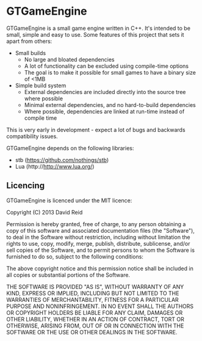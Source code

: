 # GTGameEngine

GTGameEngine is a small game engine written in C++. It's intended to be small, simple
and easy to use. Some features of this project that sets it apart from others:

* Small builds
  * No large and bloated dependencies
  * A lot of functionality can be excluded using compile-time options
  * The goal is to make it possible for small games to have a binary size of <1MB
* Simple build system
  * External dependencies are included directly into the source tree where possible
  * Minimal external dependencies, and no hard-to-build dependencies
  * Where possible, dependencies are linked at run-time instead of compile time

This is very early in development - expect a lot of bugs and backwards compatibility
issues.


GTGameEngine depends on the following libraries:

* stb (https://github.com/nothings/stb)
* Lua (http://http://www.lua.org/)



## Licencing

GTGameEngine is licenced under the MIT licence:

Copyright (C) 2013 David Reid

Permission is hereby granted, free of charge, to any person obtaining a copy
of this software and associated documentation files (the "Software"), to deal
in the Software without restriction, including without limitation the rights
to use, copy, modify, merge, publish, distribute, sublicense, and/or sell
copies of the Software, and to permit persons to whom the Software is
furnished to do so, subject to the following conditions:

The above copyright notice and this permission notice shall be included in
all copies or substantial portions of the Software.

THE SOFTWARE IS PROVIDED "AS IS", WITHOUT WARRANTY OF ANY KIND, EXPRESS OR
IMPLIED, INCLUDING BUT NOT LIMITED TO THE WARRANTIES OF MERCHANTABILITY,
FITNESS FOR A PARTICULAR PURPOSE AND NONINFRINGEMENT. IN NO EVENT SHALL THE
AUTHORS OR COPYRIGHT HOLDERS BE LIABLE FOR ANY CLAIM, DAMAGES OR OTHER
LIABILITY, WHETHER IN AN ACTION OF CONTRACT, TORT OR OTHERWISE, ARISING FROM,
OUT OF OR IN CONNECTION WITH THE SOFTWARE OR THE USE OR OTHER DEALINGS IN
THE SOFTWARE.
